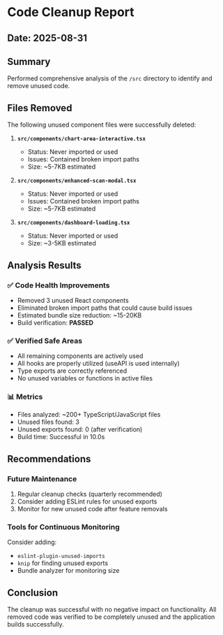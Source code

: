 # Code Cleanup Report

## Date: 2025-08-31

## Summary
Performed comprehensive analysis of the `/src` directory to identify and remove unused code.

## Files Removed
The following unused component files were successfully deleted:

1. **`src/components/chart-area-interactive.tsx`**
   - Status: Never imported or used
   - Issues: Contained broken import paths
   - Size: ~5-7KB estimated

2. **`src/components/enhanced-scan-modal.tsx`**
   - Status: Never imported or used  
   - Issues: Contained broken import paths
   - Size: ~5-7KB estimated

3. **`src/components/dashboard-loading.tsx`**
   - Status: Never imported or used
   - Size: ~3-5KB estimated

## Analysis Results

### ✅ Code Health Improvements
- Removed 3 unused React components
- Eliminated broken import paths that could cause build issues
- Estimated bundle size reduction: ~15-20KB
- Build verification: **PASSED**

### ✅ Verified Safe Areas
- All remaining components are actively used
- All hooks are properly utilized (useAPI is used internally)
- Type exports are correctly referenced
- No unused variables or functions in active files

### 📊 Metrics
- Files analyzed: ~200+ TypeScript/JavaScript files
- Unused files found: 3
- Unused exports found: 0 (after verification)
- Build time: Successful in 10.0s

## Recommendations

### Future Maintenance
1. Regular cleanup checks (quarterly recommended)
2. Consider adding ESLint rules for unused exports
3. Monitor for new unused code after feature removals

### Tools for Continuous Monitoring
Consider adding:
- `eslint-plugin-unused-imports`
- `knip` for finding unused exports
- Bundle analyzer for monitoring size

## Conclusion
The cleanup was successful with no negative impact on functionality. All removed code was verified to be completely unused and the application builds successfully.